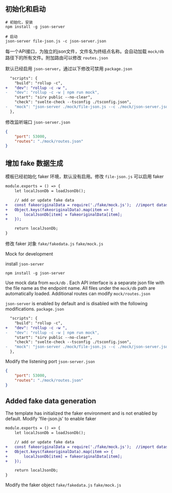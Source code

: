 <!--
 * @Author: Lin Ya
 * @Date: 2022-06-09 15:54:44
 * @LastEditors: Lin Ya
 * @LastEditTime: 2022-06-10 11:13:34
 * @Description: file content
-->
## 初始化和启动
```shell
# 初始化，安装
npm install -g json-server

# 启动
json-server file-json.js -c json-server.json
```
每一个API接口，为独立的json文件，文件名为终结点名称。会自动加载 `mock/db` 路径下的所有文件。附加路由可以修改 `routes.json`

默认已经启用 `json-server`，通过以下修改可禁用 `package.json`

```diff
  "scripts": {
    "build": "rollup -c",
+   "dev": "rollup -c -w ",
-   "dev": "rollup -c -w | npm run mock",
    "start": "sirv public --no-clear",
    "check": "svelte-check --tsconfig ./tsconfig.json",
-   "mock": "json-server ./mock/file-json.js --c ./mock/json-server.json"
  },
```

修改监听端口 `json-server.json`
```json
{
    "port": 53000,
    "routes": "./mock/routes.json"
}
```

## 增加 fake 数据生成
模板已经初始化 faker 环境，默认没有启用。修改 `file-json.js` 可以启用 faker
```diff
module.exports = () => {
    let localJsonDb = loadJsonDb();

    // add or update fake data
+   const fakeoriginalData = require('./fake/mock.js');  //import datas created in fakedata.js
+   Object.keys(fakeoriginalData).map(item => {
+       localJsonDb[item] = fakeoriginalData[item];
+   });

    return localJsonDb;
}
```
修改 faker 对象 `fake/fakedata.js` `fake/mock.js`


Mock for development

install `json-server`

```shell
npm install -g json-server
```
Use mock data from `mock/db` . 
Each API interface is a separate json file with the file name as the endpoint name. All files under the `mock/db` path are automatically loaded. Additional routes can modify `mock/routes.json`

`json-server` is enabled by default and is disabled with the following modifications. `package.json`

```diff
  "scripts": {
    "build": "rollup -c",
+   "dev": "rollup -c -w ",
-   "dev": "rollup -c -w | npm run mock",
    "start": "sirv public --no-clear",
    "check": "svelte-check --tsconfig ./tsconfig.json",
-   "mock": "json-server ./mock/file-json.js --c ./mock/json-server.json"
  },
```

Modify the listening port `json-server.json`
```json
{
    "port": 53000,
    "routes": "./mock/routes.json"
}
```

## Added fake data generation
The template has initialized the faker environment and is not enabled by default. Modify 'file-json.js' to enable faker
```diff
module.exports = () => {
    let localJsonDb = loadJsonDb();

    // add or update fake data
+   const fakeoriginalData = require('./fake/mock.js');  //import datas created in fakedata.js
+   Object.keys(fakeoriginalData).map(item => {
+       localJsonDb[item] = fakeoriginalData[item];
+   });

    return localJsonDb;
}
```
Modify the faker object `fake/fakedata.js` `fake/mock.js`

